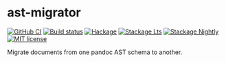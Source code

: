 # ast-migrator

[![GitHub CI][CI badge]](https://github.com/tarleb/ast-migrator/actions)
[![Build status][Travis badge]](https://travis-ci.com/tarleb/ast-migrator)
[![Hackage][Hackage badge]](https://hackage.haskell.org/package/ast-migrator)
[![Stackage Lts][Stackage Lts badge]](http://stackage.org/lts/package/ast-migrator)
[![Stackage Nightly][Stackage Nightly badge]](http://stackage.org/nightly/package/ast-migrator)
[![MIT license][License badge]](LICENSE)

[CI badge]: https://github.com/tarleb/ast-migrator/workflows/CI/badge.svg
[Travis badge]: https://img.shields.io/travis/tarleb/ast-migrator.svg?logo=travis
[Hackage badge]: https://img.shields.io/hackage/v/ast-migrator.svg?logo=haskell
[Stackage Lts badge]: http://stackage.org/package/ast-migrator/badge/lts
[Stackage Nightly badge]: http://stackage.org/package/ast-migrator/badge/nightly
[License badge]: https://img.shields.io/badge/license-MIT-blue.svg

Migrate documents from one pandoc AST schema to another.

